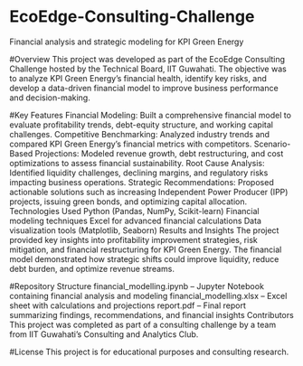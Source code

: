 # EcoEdge-Consulting-Challenge
Financial analysis and strategic modeling for KPI Green Energy

#Overview
This project was developed as part of the EcoEdge Consulting Challenge hosted by the Technical Board, IIT Guwahati. The objective was to analyze KPI Green Energy’s financial health, identify key risks, and develop a data-driven financial model to improve business performance and decision-making.

#Key Features
Financial Modeling: Built a comprehensive financial model to evaluate profitability trends, debt-equity structure, and working capital challenges.
Competitive Benchmarking: Analyzed industry trends and compared KPI Green Energy’s financial metrics with competitors.
Scenario-Based Projections: Modeled revenue growth, debt restructuring, and cost optimizations to assess financial sustainability.
Root Cause Analysis: Identified liquidity challenges, declining margins, and regulatory risks impacting business operations.
Strategic Recommendations: Proposed actionable solutions such as increasing Independent Power Producer (IPP) projects, issuing green bonds, and optimizing capital allocation.
Technologies Used
Python (Pandas, NumPy, Scikit-learn)
Financial modeling techniques
Excel for advanced financial calculations
Data visualization tools (Matplotlib, Seaborn)
Results and Insights
The project provided key insights into profitability improvement strategies, risk mitigation, and financial restructuring for KPI Green Energy. The financial model demonstrated how strategic shifts could improve liquidity, reduce debt burden, and optimize revenue streams.

#Repository Structure
financial_modelling.ipynb – Jupyter Notebook containing financial analysis and modeling
financial_modelling.xlsx – Excel sheet with calculations and projections
report.pdf – Final report summarizing findings, recommendations, and financial insights
Contributors
This project was completed as part of a consulting challenge by a team from IIT Guwahati’s Consulting and Analytics Club.

#License
This project is for educational purposes and consulting research.
